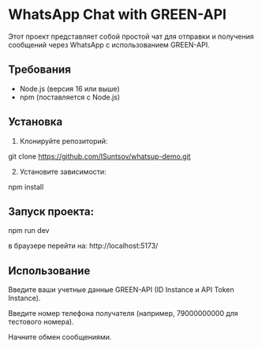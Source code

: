 # WhatsApp Chat with GREEN-API

Этот проект представляет собой простой чат для отправки и получения сообщений через WhatsApp с использованием GREEN-API.


## Требования

- Node.js (версия 16 или выше)
- npm (поставляется с Node.js)


## Установка

1. Клонируйте репозиторий:

git clone https://github.com/ISuntsov/whatsup-demo.git

2. Установите зависимости:

npm install


## Запуск проекта:

npm run dev

в браузере перейти на: http://localhost:5173/


## Использование

Введите ваши учетные данные GREEN-API (ID Instance и API Token Instance).

Введите номер телефона получателя (например, 79000000000 для тестового номера).

Начните обмен сообщениями.

